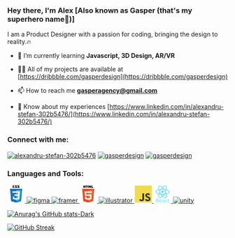 <h3 align="start">Hey there, I'm Alex [Also known as Gasper (that's my superhero name🦸)]</h3>
<p align="start">I am a Product Designer with a passion for coding, bringing the design to reality.🔥</p>

- 🌱 I’m currently learning **Javascript, 3D Design, AR/VR**

- 👨‍💻 All of my projects are available at [https://dribbble.com/gasperdesign](https://dribbble.com/gasperdesign)

- 📫 How to reach me **gasperagency@gmail.com**

- 📄 Know about my experiences [https://www.linkedin.com/in/alexandru-stefan-302b5476/](https://www.linkedin.com/in/alexandru-stefan-302b5476/)

<h3 align="left">Connect with me:</h3>
<p align="left">
<a href="https://linkedin.com/in/alexandru-stefan-302b5476" target="blank"><img align="center" src="https://raw.githubusercontent.com/rahuldkjain/github-profile-readme-generator/master/src/images/icons/Social/linked-in-alt.svg" alt="alexandru-stefan-302b5476" height="30" width="40" /></a>
<a href="https://instagram.com/gasperdesign" target="blank"><img align="center" src="https://raw.githubusercontent.com/rahuldkjain/github-profile-readme-generator/master/src/images/icons/Social/instagram.svg" alt="gasperdesign" height="30" width="40" /></a>
<a href="[https://dribbble.com/gasperdesign](https://dribbble.com/gasperdesign)" target="blank"><img align="center" src="https://raw.githubusercontent.com/rahuldkjain/github-profile-readme-generator/master/src/images/icons/Social/dribbble.svg" alt="gasperdesign" height="30" width="40" /></a>
</p>

<h3 align="left">Languages and Tools:</h3>
<p align="left"> <a href="https://www.w3schools.com/css/" target="_blank" rel="noreferrer"> <img src="https://raw.githubusercontent.com/devicons/devicon/master/icons/css3/css3-original-wordmark.svg" alt="css3" width="40" height="40"/> </a> <a href="https://www.figma.com/" target="_blank" rel="noreferrer"> <img src="https://www.vectorlogo.zone/logos/figma/figma-icon.svg" alt="figma" width="40" height="40"/> </a> <a href="https://www.framer.com/" target="_blank" rel="noreferrer"> <img src="https://www.vectorlogo.zone/logos/framer/framer-icon.svg" alt="framer" width="40" height="40"/> </a> <a href="https://www.w3.org/html/" target="_blank" rel="noreferrer"> <img src="https://raw.githubusercontent.com/devicons/devicon/master/icons/html5/html5-original-wordmark.svg" alt="html5" width="40" height="40"/> </a> <a href="https://www.adobe.com/in/products/illustrator.html" target="_blank" rel="noreferrer"> <img src="https://www.vectorlogo.zone/logos/adobe_illustrator/adobe_illustrator-icon.svg" alt="illustrator" width="40" height="40"/> </a> <a href="https://developer.mozilla.org/en-US/docs/Web/JavaScript" target="_blank" rel="noreferrer"> <img src="https://raw.githubusercontent.com/devicons/devicon/master/icons/javascript/javascript-original.svg" alt="javascript" width="40" height="40"/>  <a href="https://reactjs.org/" target="_blank" rel="noreferrer"> <img src="https://raw.githubusercontent.com/devicons/devicon/master/icons/react/react-original-wordmark.svg" alt="react" width="40" height="40"/> </a> <a href="https://unity.com/" target="_blank" rel="noreferrer"> <img src="https://www.vectorlogo.zone/logos/unity3d/unity3d-icon.svg" alt="unity" width="40" height="40"/>

[![Anurag's GitHub stats-Dark](https://github-readme-stats.vercel.app/api?username=gasperdesign&show_icons=true&theme=dark#gh-dark-mode-only)](https://github.com/gasperdesign/github-readme-stats#gh-dark-mode-only)

[![GitHub Streak](https://streak-stats.demolab.com?user=gasperdesign&theme=dark&hide_border=true&border_radius=6&date_format=M%20j%5B%2C%20Y%5D&mode=weekly)](https://git.io/streak-stats)
